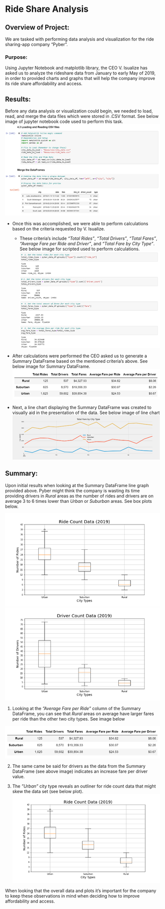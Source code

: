 # Ride Share Analysis

## Overview of Project:
We are tasked with performing data analysis and visualization for the ride sharing-app company “Pyber”.

### Purpose:
Using Jupyter Notebook and matplotlib library, the CEO V. Isualize has asked us to analyze the rideshare data from January to early May of 2019, in order to provided charts and graphs that will help the company improve its ride share affordability and access. 

## Results:
Before any data analysis or visualization could begin, we needed to load, read, and merge the data files which were stored in .CSV format. See below image of jupyter notebook code used to perform this task.
![](https://github.com/Apollo619/PyBer_Analysis/blob/main/Resources/JN_Code_Read_Merge.PNG)

-	Once this was accomplished, we were able to perform calculations based on the criteria requested by V. Isualize.
	-	These criteria’s include *“Total Rides”*, *“Total Drivers”*, *“Total Fares”*, *“Average Fare per Ride and Driver”*, and *“Total Fare by City Type”*. See below image for scripted used to perform calculations. 
![](https://github.com/Apollo619/PyBer_Analysis/blob/main/Resources/JN_Code.PNG)

-	After calculations were performed the CEO asked us to generate a Summary DataFrame based on the mentioned criteria’s above. See below image for Summary DataFrame.
![](https://github.com/Apollo619/PyBer_Analysis/blob/main/Resources/JN_Code_Results.PNG)

-	Next, a line chart displaying the Summary DataFrame was created to visually aid in the presentation of the data. See below image of line chart
![](https://github.com/Apollo619/PyBer_Analysis/blob/main/Analysis/PyBer_Fare_summary.png) 

## Summary:
Upon initial results when looking at the Summary DataFrame line graph provided above. Pyber might think the company is wasting its time providing drivers in *Rural* areas as the number of rides and drivers are on average 3 to 6 times lower than *Urban* or *Suburban* areas. See box plots below. 

![](https://github.com/Apollo619/PyBer_Analysis/blob/main/Analysis/Fig2.png) 
![](https://github.com/Apollo619/PyBer_Analysis/blob/main/Analysis/Fig4.png)

1.	Looking at the *”Average Fare per Ride”* column of the Summary DataFrame, you can see that *Rural* areas on average have larger fares per ride than the other two city types. See image below

![](https://github.com/Apollo619/PyBer_Analysis/blob/main/Resources/JN_Code_Results.PNG)

2.	The same came be said for drivers as the data from the Summary DataFrame (see above image) indicates an increase fare per driver value. 


3.	The *”Urban”* city type reveals an outliner for ride count data that might skew the data set (see below plot).
![](https://github.com/Apollo619/PyBer_Analysis/blob/main/Analysis/Fig2.png)

When looking that the overall data and plots it’s important for the company to keep these observations in mind when deciding how to improve affordability and access. 
